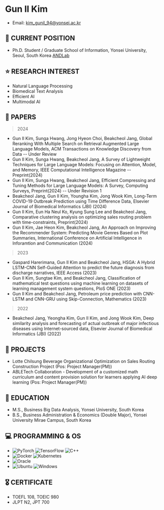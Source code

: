 # Gun Il Kim
- Email: kim_gunil_94@yonsei.ac.kr    

## 🔭 CURRENT POSITION
-  Ph.D. Student / Graduate School of Information, Yonsei University, Seoul, South Korea [ANDLab](https://andlab.yonsei.ac.kr/)

## ⭐️ RESEARCH INTEREST
-	 Natural Language Processing
-	 Biomedical Text Analysis
-	 Efficient AI
-	 Multimodal AI

## 📒 PAPERS
> 2024
- Gun Il Kim, Sunga Hwang, Jong Hyeon Choi, Beakcheol Jang, Global Reranking With Multiple Search on Retrieval Augmented Large Language Models, ACM Transactions on Knowledge Discovery from Data -- Under Review
- Gun Il Kim, Sunga Hwang, Beakcheol Jang, A Survey of Lightweight Techniques for Large Language Models: Focusing on Attention, Model, and Memory, IEEE Computational Intelligence Magazine -- Preprint(2024)
- Gun Il Kim, Sunga Hwang, Beakcheol Jang, Efficient Compressing and Tuning Methods for Large Language Models: A Survey, Computing Surveys, Preprint(2024) -- Under Revision 1
- Beakcheol Jang, Gun Il Kim, Youngha Kim, Jong Wook Kim, Long-Term COVID-19 Outbreak Prediction using Time Difference Data, Elsevier Journal of Biomedical Informatics (JBI) (2024)
- Gun Il Kim, Eun Ha Neul Ko, Kyung Sung Lee and Beakcheol Jang, Comparative clustering analysis on optimizing sales routing problem with time-constraints, Preprint(2024)
- Gun Il Kim, Jae Heon Kim, Beakcheol Jang, An Approach on Improving the Recommender System: Predicting Movie Genres Based on Plot Summaries, International Conference on Artificial Intelligence in Inforamtion and Communication (2024)
> 2023
- Gaspard Harerimana, Gun Il Kim and Beakcheol Jang, HSGA: A Hybrid LSTM-CNN Self-Guided Attention to predict the future diagnosis from discharge narratives, IEEE Access (2023)
- Gun Il Kim, Sungtae Kim, and Beakcheol Jang, Classification of mathematical test questions using machine learning on datasets of learning management system questions, PloS ONE (2023)
- Gun Il Kim and Beakcheol Jang, Petroleum price prediction with CNN-LSTM and CNN-GRU using Skip-Connection, Mathematics (2023)
> 2022
- Beakcheol Jang, Yeongha Kim, Gun Il Kim, and Jong Wook Kim, Deep similarity analysis and forecasting of actual outbreak of major infectious diseases using Internet-sourced data, Elsevier Journal of Biomedical Informatics (JBI) (2022)

## 🔨 PROJECTS
- Lotte Chilsung Beverage Organizational Optimization on Sales Routing Construction Project (Pos: Project Manager(PM))
- ABLETech Collaboration - Development of a customized math curriculum and content provision solution for learners applying AI deep learning (Pos: Project Manager(PM))

## 💬 EDUCATION
- 	M.S., Business Big Data Analysis, Yonsei University, South Korea
- 	B.S., Business Administration & Economics (Double Major), Yonsei University Mirae Campus, South Korea

## 💻 PROGRAMMING & OS
- ![PyTorch](https://img.shields.io/badge/PyTorch-%23EE4C2C.svg?style=for-the-badge&logo=PyTorch&logoColor=white) ![TensorFlow](https://img.shields.io/badge/TensorFlow-%23FF6F00.svg?style=for-the-badge&logo=TensorFlow&logoColor=white) ![C++](https://img.shields.io/badge/c++-%2300599C.svg?style=for-the-badge&logo=c%2B%2B&logoColor=white) 
- ![Docker](https://img.shields.io/badge/docker-%230db7ed.svg?style=for-the-badge&logo=docker&logoColor=white) ![Kubernetes](https://img.shields.io/badge/kubernetes-%23326ce5.svg?style=for-the-badge&logo=kubernetes&logoColor=white)
- ![Oracle](https://img.shields.io/badge/Oracle-F80000?style=for-the-badge&logo=oracle&logoColor=white)
- ![Ubuntu](https://img.shields.io/badge/Ubuntu-E95420?style=for-the-badge&logo=ubuntu&logoColor=white) ![Windows](https://img.shields.io/badge/Windows-0078D6?style=for-the-badge&logo=windows&logoColor=white)

## 🎖️ CERTIFICATE
- TOEFL 108, TOEIC 980
- JLPT N2, JPT 700
